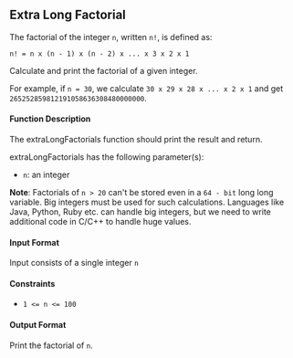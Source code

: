 ## Extra Long Factorial

The factorial of the integer `n`, written `n!`, is defined as:

```
n! = n x (n - 1) x (n - 2) x ... x 3 x 2 x 1
```

Calculate and print the factorial of a given integer.

For example, if `n = 30`, we calculate `30 x 29 x 28 x ... x 2 x 1` and get `265252859812191058636308480000000`.

#### Function Description

The extraLongFactorials function should print the result and return.

extraLongFactorials has the following parameter(s):

- `n`: an integer

**Note**: Factorials of `n > 20` can't be stored even in a `64 - bit` long long variable. Big integers must be used for such calculations. Languages like Java, Python, Ruby etc. can handle big integers, but we need to write additional code in C/C++ to handle huge values.

#### Input Format

Input consists of a single integer `n`

#### Constraints

- `1 <= n <= 100`

#### Output Format

Print the factorial of `n`.
